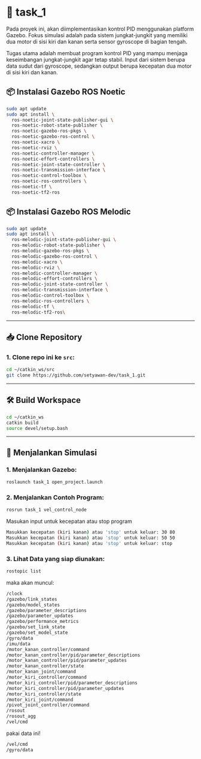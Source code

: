 # 🤖 task_1

Pada proyek ini, akan diimplementasikan kontrol PID menggunakan platform Gazebo. Fokus simulasi adalah pada sistem jungkat-jungkit yang memiliki dua motor di sisi kiri dan kanan serta sensor gyroscope di bagian tengah.

Tugas utama adalah membuat program kontrol PID yang mampu menjaga keseimbangan jungkat-jungkit agar tetap stabil. Input dari sistem berupa data sudut dari gyroscope, sedangkan output berupa kecepatan dua motor di sisi kiri dan kanan.

## 📦 Instalasi Gazebo ROS Noetic

```bash
sudo apt update
sudo apt install \
  ros-noetic-joint-state-publisher-gui \
  ros-noetic-robot-state-publisher \
  ros-noetic-gazebo-ros-pkgs \
  ros-noetic-gazebo-ros-control \
  ros-noetic-xacro \
  ros-noetic-rviz \
  ros-noetic-controller-manager \
  ros-noetic-effort-controllers \
  ros-noetic-joint-state-controller \
  ros-noetic-transmission-interface \
  ros-noetic-control-toolbox \
  ros-noetic-ros-controllers \
  ros-noetic-tf \
  ros-noetic-tf2-ros
```

## 📦 Instalasi Gazebo ROS Melodic

```bash
sudo apt update
sudo apt install \
  ros-melodic-joint-state-publisher-gui \
  ros-melodic-robot-state-publisher \
  ros-melodic-gazebo-ros-pkgs \
  ros-melodic-gazebo-ros-control \
  ros-melodic-xacro \
  ros-melodic-rviz \
  ros-melodic-controller-manager \
  ros-melodic-effort-controllers \
  ros-melodic-joint-state-controller \
  ros-melodic-transmission-interface \
  ros-melodic-control-toolbox \
  ros-melodic-ros-controllers \
  ros-melodic-tf \
  ros-melodic-tf2-ros\
```

---

## 📥 Clone Repository

### 1. Clone repo ini ke `src`:

```bash
cd ~/catkin_ws/src
git clone https://github.com/setyawan-dev/task_1.git
```

---

## 🛠️ Build Workspace

```bash
cd ~/catkin_ws
catkin build
source devel/setup.bash
```

---

## 🚀 Menjalankan Simulasi

### 1. Menjalankan Gazebo:

```bash
roslaunch task_1 open_project.launch
```

### 2. Menjalankan Contoh Program:
```bash
rosrun task_1 vel_control_node
```
Masukan input untuk kecepatan atau stop program
```bash
Masukkan kecepatan (kiri kanan) atau 'stop' untuk keluar: 30 80
Masukkan kecepatan (kiri kanan) atau 'stop' untuk keluar: 50 50
Masukkan kecepatan (kiri kanan) atau 'stop' untuk keluar: stop

```

### 3. Lihat Data yang siap diunakan:
```bash
rostopic list
```
maka akan muncul:
```bash
/clock
/gazebo/link_states
/gazebo/model_states
/gazebo/parameter_descriptions
/gazebo/parameter_updates
/gazebo/performance_metrics
/gazebo/set_link_state
/gazebo/set_model_state
/gyro/data
/imu/data
/motor_kanan_controller/command
/motor_kanan_controller/pid/parameter_descriptions
/motor_kanan_controller/pid/parameter_updates
/motor_kanan_controller/state
/motor_kanan_joint/command
/motor_kiri_controller/command
/motor_kiri_controller/pid/parameter_descriptions
/motor_kiri_controller/pid/parameter_updates
/motor_kiri_controller/state
/motor_kiri_joint/command
/pivot_joint_controller/command
/rosout
/rosout_agg
/vel/cmd
```

pakai data ini!
```bash
/vel/cmd
/gyro/data
```

